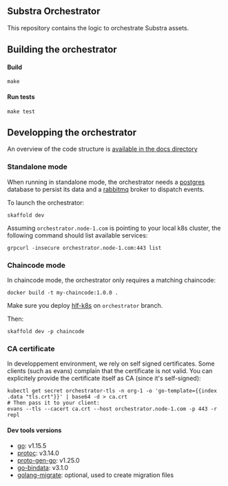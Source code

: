 ## Substra Orchestrator

This repository contains the logic to orchestrate Substra assets.

## Building the orchestrator

#### Build

`make`

#### Run tests

`make test`

## Developping the orchestrator

An overview of the code structure is [available in the docs directory](./docs/architecture.md)

### Standalone mode

When running in standalone mode, the orchestrator needs a [postgres](https://www.postgresql.org/)
database to persist its data and a [rabbitmq](https://www.rabbitmq.com/) broker to dispatch events.

To launch the orchestrator:
```
skaffold dev
```

Assuming `orchestrator.node-1.com` is pointing to your local k8s cluster, the following command should list available services:
```
grpcurl -insecure orchestrator.node-1.com:443 list
```

### Chaincode mode

In chaincode mode, the orchestrator only requires a matching chaincode:

```
docker build -t my-chaincode:1.0.0 .
```

Make sure you deploy [hlf-k8s](https://github.com/SubstraFoundation/hlf-k8s) on `orchestrator` branch.

Then:
```
skaffold dev -p chaincode
```

### CA certificate

In developpement environment, we rely on self signed certificates.
Some clients (such as evans) complain that the certificate is not valid.
You can explicitely provide the certificate itself as CA (since it's self-signed):

```
kubectl get secret orchestrator-tls -n org-1 -o 'go-template={{index .data "tls.crt"}}' | base64 -d > ca.crt
# Then pass it to your client:
evans --tls --cacert ca.crt --host orchestrator.node-1.com -p 443 -r repl
```

#### Dev tools versions

- [go](https://golang.org/): v1.15.5
- [protoc](https://github.com/protocolbuffers/protobuf): v3.14.0
- [proto-gen-go](https://grpc.io/docs/languages/go/quickstart/#prerequisites): v1.25.0
- [go-bindata](https://github.com/go-bindata/go-bindata): v3.1.0
- [golang-migrate](https://github.com/golang-migrate/migrate): optional, used to create migration files
